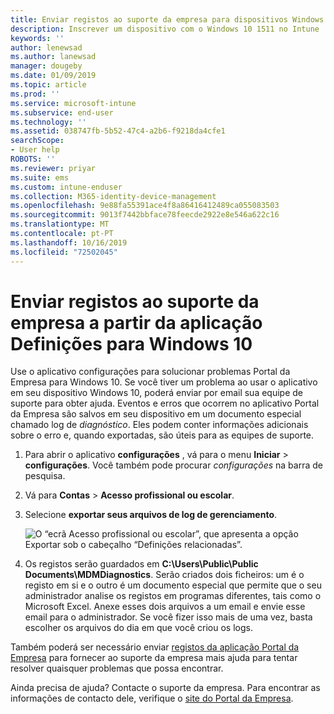 ```yaml
---
title: Enviar registos ao suporte da empresa para dispositivos Windows 10 | Documentos da Microsoft
description: Inscrever um dispositivo com o Windows 10 1511 no Intune
keywords: ''
author: lenewsad
ms.author: lanewsad
manager: dougeby
ms.date: 01/09/2019
ms.topic: article
ms.prod: ''
ms.service: microsoft-intune
ms.subservice: end-user
ms.technology: ''
ms.assetid: 038747fb-5b52-47c4-a2b6-f9218da4cfe1
searchScope:
- User help
ROBOTS: ''
ms.reviewer: priyar
ms.suite: ems
ms.custom: intune-enduser
ms.collection: M365-identity-device-management
ms.openlocfilehash: 9e88fa55391ace4f8a86416412489ca055083503
ms.sourcegitcommit: 9013f7442bbface78feecde2922e8e546a622c16
ms.translationtype: MT
ms.contentlocale: pt-PT
ms.lasthandoff: 10/16/2019
ms.locfileid: "72502045"
---
```

# <a name="send-logs-to-your-company-support-from-the-settings-app-for-windows-10"></a>Enviar registos ao suporte da empresa a partir da aplicação Definições para Windows 10

Use o aplicativo configurações para solucionar problemas Portal da Empresa para Windows 10. Se você tiver um problema ao usar o aplicativo em seu dispositivo Windows 10, poderá enviar por email sua equipe de suporte para obter ajuda. Eventos e erros que ocorrem no aplicativo Portal da Empresa são salvos em seu dispositivo em um documento especial chamado log de _diagnóstico_. Eles podem conter informações adicionais sobre o erro e, quando exportadas, são úteis para as equipes de suporte.

1. Para abrir o aplicativo **configurações** , vá para o menu **Iniciar** > **configurações**. Você também pode procurar *configurações* na barra de pesquisa.
2. Vá para **Contas** > **Acesso profissional ou escolar**.
3. Selecione **exportar seus arquivos de log de gerenciamento**.

   ![O “ecrã Acesso profissional ou escolar”, que apresenta a opção Exportar sob o cabeçalho “Definições relacionadas”.](./media/w10-export-logs.png)

4. Os registos serão guardados em **C:\Users\Public\Public Documents\MDMDiagnostics**. Serão criados dois ficheiros: um é o registo em si e o outro é um documento especial que permite que o seu administrador analise os registos em programas diferentes, tais como o Microsoft Excel. Anexe esses dois arquivos a um email e envie esse email para o administrador. Se você fizer isso mais de uma vez, basta escolher os arquivos do dia em que você criou os logs. 

Também poderá ser necessário enviar [registos da aplicação Portal da Empresa](send-logs-to-your-it-admin-cp-windows.md) para fornecer ao suporte da empresa mais ajuda para tentar resolver quaisquer problemas que possa encontrar. 

Ainda precisa de ajuda? Contacte o suporte da empresa. Para encontrar as informações de contacto dele, verifique o [site do Portal da Empresa](https://go.microsoft.com/fwlink/?linkid=2010980).

